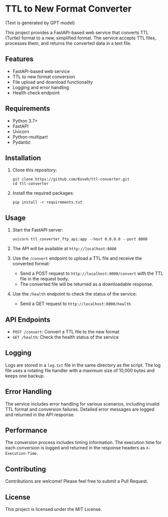 # TTL to New Format Converter
(Text is generated by GPT model)

This project provides a FastAPI-based web service that converts TTL (Turtle) format to a new, simplified format. The service accepts TTL files, processes them, and returns the converted data in a text file.

## Features

- FastAPI-based web service
- TTL to new format conversion
- File upload and download functionality
- Logging and error handling
- Health check endpoint

## Requirements

- Python 3.7+
- FastAPI
- Uvicorn
- Python-multipart
- Pydantic

## Installation

1. Clone this repository:
   ```
   git clone https://github.com/Koveh/ttl-converter.git
   cd ttl-converter
   ```

2. Install the required packages:
   ```
   pip install -r requirements.txt
   ```

## Usage

1. Start the FastAPI server:
   ```
   uvicorn ttl_converter_ftp_api:app --host 0.0.0.0 --port 8000
   ```

2. The API will be available at `http://localhost:8000`

3. Use the `/convert` endpoint to upload a TTL file and receive the converted format:
   - Send a POST request to `http://localhost:8000/convert` with the TTL file in the request body.
   - The converted file will be returned as a downloadable response.

4. Use the `/health` endpoint to check the status of the service:
   - Send a GET request to `http://localhost:8000/health`

## API Endpoints

- `POST /convert`: Convert a TTL file to the new format
- `GET /health`: Check the health status of the service

## Logging

Logs are stored in a `log.txt` file in the same directory as the script. The log file uses a rotating file handler with a maximum size of 10,000 bytes and keeps one backup.

## Error Handling

The service includes error handling for various scenarios, including invalid TTL format and conversion failures. Detailed error messages are logged and returned in the API response.

## Performance

The conversion process includes timing information. The execution time for each conversion is logged and returned in the response headers as `X-Execution-Time`.

## Contributing

Contributions are welcome! Please feel free to submit a Pull Request.

## License

This project is licensed under the MIT License.